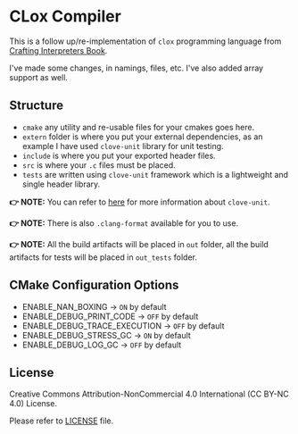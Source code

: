 # CLox Compiler

This is a follow up/re-implementation of `clox` programming language from [Crafting Interpreters Book](https://craftinginterpreters.com/a-bytecode-virtual-machine.html).

I've made some changes, in namings, files, etc. I've also added array support as well.

## Structure

- `cmake` any utility and re-usable files for your cmakes goes here.
- `extern` folder is where you put your external dependencies, as an example I have used `clove-unit` library for unit testing.
- `include` is where you put your exported header files.
- `src` is where your `.c` files must be placed.
- `tests` are written using `clove-unit` framework which is a lightweight and single header library.

**👉 NOTE:** You can refer to [here](https://github.com/fdefelici/clove-unit) for more information about `clove-unit`.

**👉 NOTE:** There is also `.clang-format` available for you to use.

**👉 NOTE:** All the build artifacts will be placed in `out` folder, all the build artifacts for tests will be placed in `out_tests` folder.

## CMake Configuration Options

- ENABLE_NAN_BOXING -> `ON` by default
- ENABLE_DEBUG_PRINT_CODE -> `OFF` by default
- ENABLE_DEBUG_TRACE_EXECUTION -> `OFF` by default
- ENABLE_DEBUG_STRESS_GC -> `ON` by default
- ENABLE_DEBUG_LOG_GC -> `OFF` by default

## License

Creative Commons Attribution-NonCommercial 4.0 International (CC BY-NC 4.0) License.

Please refer to [LICENSE](/LICENSE) file.
